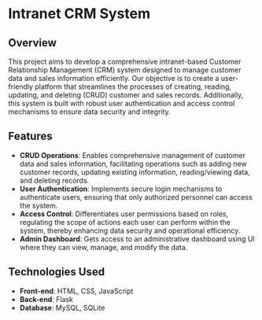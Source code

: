 # Intranet CRM System

## Overview

This project aims to develop a comprehensive intranet-based Customer Relationship Management (CRM) system designed to manage customer data and sales information efficiently. Our objective is to create a user-friendly platform that streamlines the processes of creating, reading, updating, and deleting (CRUD) customer and sales records. Additionally, this system is built with robust user authentication and access control mechanisms to ensure data security and integrity.

## Features

- **CRUD Operations**: Enables comprehensive management of customer data and sales information, facilitating operations such as adding new customer records, updating existing information, reading/viewing data, and deleting records.
- **User Authentication**: Implements secure login mechanisms to authenticate users, ensuring that only authorized personnel can access the system.
- **Access Control**: Differentiates user permissions based on roles, regulating the scope of actions each user can perform within the system, thereby enhancing data security and operational efficiency.
- **Admin Dashboard**: Gets access to an administrative dashboard using UI where they can view, manage, and modify the data.

## Technologies Used

- **Front-end**: HTML, CSS, JavaScript
- **Back-end**: Flask
- **Database**: MySQL, SQLite
